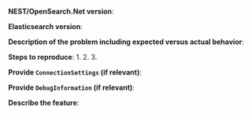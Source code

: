 <!--
GitHub is reserved for bug reports and feature requests. The best place
to ask a general question is at the Elastic Discourse forums at
https://discuss.opendistrocommunity.dev/. If you are in fact posting a bug report or
a feature request, please include one and only one of the below blocks
in your new issue.
-->

<!--
If you are filing a bug report, please remove the below feature
request block and provide responses for all of the below items.
-->

**NEST/OpenSearch.Net version**:

**Elasticsearch version**:

**Description of the problem including expected versus actual behavior**:

**Steps to reproduce**:
 1.
 2.
 3.

**Provide `ConnectionSettings` (if relevant)**:

**Provide `DebugInformation` (if relevant)**:

<!--
If you are filing a feature request, please remove the above bug
report block and provide responses for all of the below items.
-->

**Describe the feature**:
